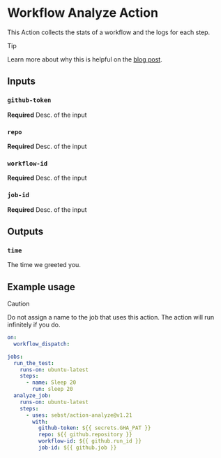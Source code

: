 # Workflow Analyze Action

This Action collects the stats of a workflow and the logs for each step.

> [!TIP]
> Learn more about why this is helpful on the [blog post](https://bas.surf/action-analyze).

## Inputs


### `github-token`

**Required** Desc. of the input

### `repo`

**Required** Desc. of the input

### `workflow-id`

**Required** Desc. of the input

### `job-id`

**Required** Desc. of the input


## Outputs

### `time`

The time we greeted you.

## Example usage

> [!CAUTION]
> Do not assign a name to the job that uses this action. The action will run infinitely if you do.


```yaml
on:
  workflow_dispatch:

jobs:
  run_the_test:
    runs-on: ubuntu-latest
    steps:
      - name: Sleep 20
        run: sleep 20
  analyze_job:
    runs-on: ubuntu-latest
    steps:
      - uses: sebst/action-analyze@v1.21
        with:
          github-token: ${{ secrets.GHA_PAT }}
          repo: ${{ github.repository }}
          workflow-id: ${{ github.run_id }}
          job-id: ${{ github.job }}
```